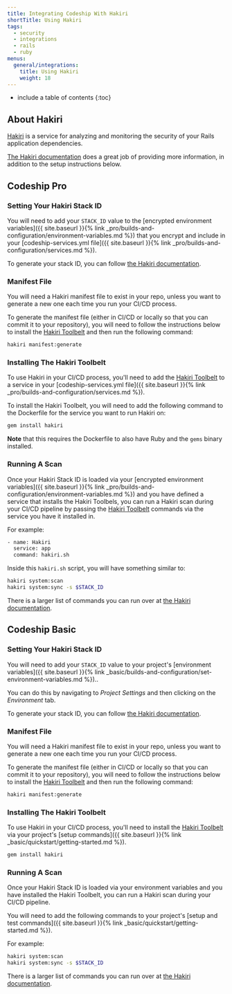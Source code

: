 ```yaml
---
title: Integrating Codeship With Hakiri
shortTitle: Using Hakiri
tags:
  - security
  - integrations
  - rails
  - ruby
menus:
  general/integrations:
    title: Using Hakiri
    weight: 18
---
```


* include a table of contents
{:toc}

## About Hakiri

[Hakiri](https://hakiri.io) is a service for analyzing and monitoring the security of your Rails application dependencies.

[The Hakiri documentation](https://hakiri.io/docs) does a great job of providing more information, in addition to the setup instructions below.

## Codeship Pro

### Setting Your Hakiri Stack ID

You will need to add your `STACK_ID` value to the [encrypted environment variables]({{ site.baseurl }}{% link _pro/builds-and-configuration/environment-variables.md %}) that you  encrypt and include in your [codeship-services.yml file]({{ site.baseurl }}{% link _pro/builds-and-configuration/services.md %}).

To generate your stack ID, you can follow [the Hakiri documentation](https://hakiri.io/docs/authentication-token).

### Manifest File

You will need a Hakiri manifest file to exist in your repo, unless you want to generate a new one each time you run your CI/CD process.

To generate the manifest file (either in CI/CD or locally so that you can commit it to your repository), you will need to follow the instructions below to install the [Hakiri Toolbelt](https://github.com/hakirisec/hakiri_toolbelt) and then run the following command:

```bash
hakiri manifest:generate
```

### Installing The Hakiri Toolbelt

To use Hakiri in your CI/CD process, you'll need to add the [Hakiri Toolbelt](https://github.com/hakirisec/hakiri_toolbelt) to a service in your [codeship-services.yml file]({{ site.baseurl }}{% link _pro/builds-and-configuration/services.md %}).

To install the Hakiri Toolbelt, you will need to add the following command to the Dockerfile for the service you want to run Hakiri on:


```bash
gem install hakiri
```

**Note** that this requires the Dockerfile to also have Ruby and the `gems` binary installed.

### Running A Scan

Once your Hakiri Stack ID is loaded via your [encrypted environment variables]({{ site.baseurl }}{% link _pro/builds-and-configuration/environment-variables.md %}) and you have defined a service that installs the Hakiri Toolbels, you can run a Hakiri scan during your CI/CD pipeline by passing the [Hakiri Toolbelt](https://github.com/hakirisec/hakiri_toolbelt) commands via the service you have it installed in.

For example:

```bash
- name: Hakiri
  service: app
  command: hakiri.sh
```

Inside this `hakiri.sh` script, you will have something similar to:

```bash
hakiri system:scan
hakiri system:sync -s $STACK_ID
```

There is a larger list of commands you can run over at [the Hakiri documentation](https://hakiri.io/docs).

## Codeship Basic

### Setting Your Hakiri Stack ID

You will need to add your `STACK_ID` value to your project's [environment variables]({{ site.baseurl }}{% link _basic/builds-and-configuration/set-environment-variables.md %})..

You can do this by navigating to _Project Settings_ and then clicking on the _Environment_ tab.

To generate your stack ID, you can follow [the Hakiri documentation](https://hakiri.io/docs/authentication-token).

### Manifest File

You will need a Hakiri manifest file to exist in your repo, unless you want to generate a new one each time you run your CI/CD process.

To generate the manifest file (either in CI/CD or locally so that you can commit it to your repository), you will need to follow the instructions below to install the [Hakiri Toolbelt](https://github.com/hakirisec/hakiri_toolbelt) and then run the following command:

```bash
hakiri manifest:generate
```

### Installing The Hakiri Toolbelt

To use Hakiri in your CI/CD process, you'll need to install the [Hakiri Toolbelt](https://github.com/hakirisec/hakiri_toolbelt) via your project's [setup commands]({{ site.baseurl }}{% link _basic/quickstart/getting-started.md %}).

```bash
gem install hakiri
```

### Running A Scan

Once your Hakiri Stack ID is loaded via your environment variables and you have installed the Hakiri Toolbelt, you can run a Hakiri scan during your CI/CD pipeline.

You will need to add the following commands to your project's [setup and test commands]({{ site.baseurl }}{% link _basic/quickstart/getting-started.md %}).

For example:

```bash
hakiri system:scan
hakiri system:sync -s $STACK_ID
```

There is a larger list of commands you can run over at [the Hakiri documentation](https://hakiri.io/docs).
